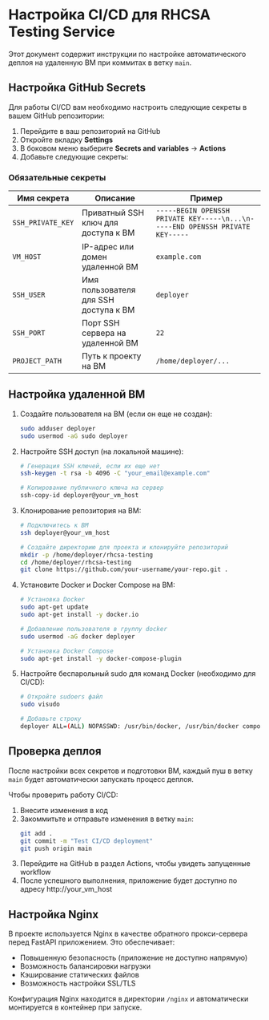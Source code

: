 # Настройка CI/CD для RHCSA Testing Service

Этот документ содержит инструкции по настройке автоматического деплоя на удаленную ВМ при коммитах в ветку `main`.

## Настройка GitHub Secrets

Для работы CI/CD вам необходимо настроить следующие секреты в вашем GitHub репозитории:

1. Перейдите в ваш репозиторий на GitHub
2. Откройте вкладку **Settings**
3. В боковом меню выберите **Secrets and variables** → **Actions**
4. Добавьте следующие секреты:

### Обязательные секреты

| Имя секрета | Описание | Пример |
|-------------|----------|--------|
| `SSH_PRIVATE_KEY` | Приватный SSH ключ для доступа к ВМ | `-----BEGIN OPENSSH PRIVATE KEY-----\n...\n-----END OPENSSH PRIVATE KEY-----` |
| `VM_HOST` | IP-адрес или домен удаленной ВМ | `example.com` |
| `SSH_USER` | Имя пользователя для SSH доступа к ВМ | `deployer` |
| `SSH_PORT` | Порт SSH сервера на удаленной ВМ | `22` |
| `PROJECT_PATH` | Путь к проекту на ВМ | `/home/deployer/...` |

## Настройка удаленной ВМ

1. Создайте пользователя на ВМ (если он еще не создан):
   ```bash
   sudo adduser deployer
   sudo usermod -aG sudo deployer
   ```

2. Настройте SSH доступ (на локальной машине):
   ```bash
   # Генерация SSH ключей, если их еще нет
   ssh-keygen -t rsa -b 4096 -C "your_email@example.com"
   
   # Копирование публичного ключа на сервер
   ssh-copy-id deployer@your_vm_host
   ```

3. Клонирование репозитория на ВМ:
   ```bash
   # Подключитесь к ВМ
   ssh deployer@your_vm_host
   
   # Создайте директорию для проекта и клонируйте репозиторий
   mkdir -p /home/deployer/rhcsa-testing
   cd /home/deployer/rhcsa-testing
   git clone https://github.com/your-username/your-repo.git .
   ```

4. Установите Docker и Docker Compose на ВМ:
   ```bash
   # Установка Docker
   sudo apt-get update
   sudo apt-get install -y docker.io
   
   # Добавление пользователя в группу docker
   sudo usermod -aG docker deployer
   
   # Установка Docker Compose
   sudo apt-get install -y docker-compose-plugin
   ```

5. Настройте беспарольный sudo для команд Docker (необходимо для CI/CD):
   ```bash
   # Откройте sudoers файл
   sudo visudo
   
   # Добавьте строку
   deployer ALL=(ALL) NOPASSWD: /usr/bin/docker, /usr/bin/docker compose
   ```

## Проверка деплоя

После настройки всех секретов и подготовки ВМ, каждый пуш в ветку `main` будет автоматически запускать процесс деплоя.

Чтобы проверить работу CI/CD:
1. Внесите изменения в код
2. Закоммитьте и отправьте изменения в ветку `main`:
   ```bash
   git add .
   git commit -m "Test CI/CD deployment"
   git push origin main
   ```
3. Перейдите на GitHub в раздел Actions, чтобы увидеть запущенные workflow
4. После успешного выполнения, приложение будет доступно по адресу http://your_vm_host

## Настройка Nginx

В проекте используется Nginx в качестве обратного прокси-сервера перед FastAPI приложением. Это обеспечивает:

- Повышенную безопасность (приложение не доступно напрямую)
- Возможность балансировки нагрузки
- Кэширование статических файлов
- Возможность настройки SSL/TLS

Конфигурация Nginx находится в директории `/nginx` и автоматически монтируется в контейнер при запуске.
